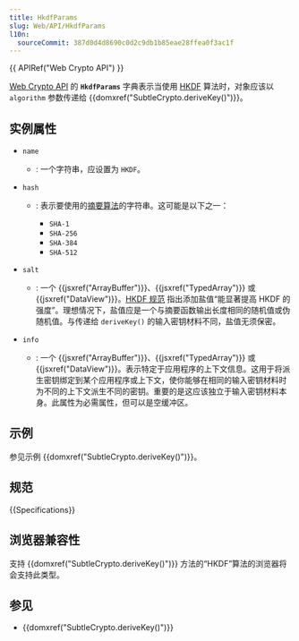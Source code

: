 ```yaml
---
title: HkdfParams
slug: Web/API/HkdfParams
l10n:
  sourceCommit: 387d0d4d8690c0d2c9db1b85eae28ffea0f3ac1f
---
```


{{ APIRef("Web Crypto API") }}

[Web Crypto API](/zh-CN/docs/Web/API/Web_Crypto_API) 的 **`HkdfParams`** 字典表示当使用 [HKDF](/zh-CN/docs/Web/API/SubtleCrypto/deriveKey#hkdf) 算法时，对象应该以 `algorithm` 参数传递给 {{domxref("SubtleCrypto.deriveKey()")}}。

## 实例属性

- `name`
  - : 一个字符串，应设置为 `HKDF`。
- `hash`

  - : 表示要使用的[摘要算法](/zh-CN/docs/Web/API/SubtleCrypto/digest#支持的算法)的字符串。这可能是以下之一：

    - `SHA-1`
    - `SHA-256`
    - `SHA-384`
    - `SHA-512`

- `salt`
  - : 一个 {{jsxref("ArrayBuffer")}}、{{jsxref("TypedArray")}} 或 {{jsxref("DataView")}}。[HKDF 规范](https://datatracker.ietf.org/doc/html/rfc5869) 指出添加盐值“能显著提高 HKDF 的强度”。理想情况下，盐值应是一个与摘要函数输出长度相同的随机值或伪随机值。与传递给 `deriveKey()` 的输入密钥材料不同，盐值无须保密。
- `info`
  - : 一个 {{jsxref("ArrayBuffer")}}、{{jsxref("TypedArray")}} 或 {{jsxref("DataView")}}。表示特定于应用程序的上下文信息。这用于将派生密钥绑定到某个应用程序或上下文，使你能够在相同的输入密钥材料时为不同的上下文派生不同的密钥。重要的是这应该独立于输入密钥材料本身。此属性为必需属性，但可以是空缓冲区。

## 示例

参见示例 {{domxref("SubtleCrypto.deriveKey()")}}。

## 规范

{{Specifications}}

## 浏览器兼容性

支持 {{domxref("SubtleCrypto.deriveKey()")}} 方法的“HKDF”算法的浏览器将会支持此类型。

## 参见

- {{domxref("SubtleCrypto.deriveKey()")}}

